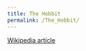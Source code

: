 ```yaml
---
title: The Hobbit
permalink: /The_Hobbit/
---
```


[Wikipedia article](http://en.wikipedia.org/wiki/The_Hobbit)
